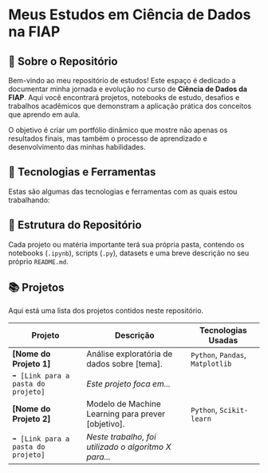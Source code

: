 # Meus Estudos em Ciência de Dados na FIAP

## 🎯 Sobre o Repositório
Bem-vindo ao meu repositório de estudos! Este espaço é dedicado a documentar minha jornada e evolução no curso de **Ciência de Dados da FIAP**. Aqui você encontrará projetos, notebooks de estudo, desafios e trabalhos acadêmicos que demonstram a aplicação prática dos conceitos que aprendo em aula.

O objetivo é criar um portfólio dinâmico que mostre não apenas os resultados finais, mas também o processo de aprendizado e desenvolvimento das minhas habilidades.

## 🚀 Tecnologias e Ferramentas
Estas são algumas das tecnologias e ferramentas com as quais estou trabalhando:

## 📂 Estrutura do Repositório
Cada projeto ou matéria importante terá sua própria pasta, contendo os notebooks (`.ipynb`), scripts (`.py`), datasets e uma breve descrição no seu próprio `README.md`.

## 📚 Projetos
Aqui está uma lista dos projetos contidos neste repositório.

| Projeto                               | Descrição                                                                      | Tecnologias Usadas        |
| ------------------------------------- | ------------------------------------------------------------------------------ | ------------------------- |
| **[Nome do Projeto 1]** | Análise exploratória de dados sobre [tema].                                    | `Python`, `Pandas`, `Matplotlib` |
| `➡️ [Link para a pasta do projeto]`    | *Este projeto foca em...* |                           |
| **[Nome do Projeto 2]** | Modelo de Machine Learning para prever [objetivo].                             | `Python`, `Scikit-learn`  |
| `➡️ [Link para a pasta do projeto]`    | *Neste trabalho, foi utilizado o algoritmo X para...* |                           |
